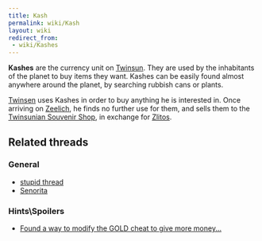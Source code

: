 ```yaml
---
title: Kash
permalink: wiki/Kash
layout: wiki
redirect_from:
 - wiki/Kashes
---
```


**Kashes** are the currency unit on [Twinsun](Twinsun "wikilink"). They
are used by the inhabitants of the planet to buy items they want. Kashes
can be easily found almost anywhere around the planet, by searching
rubbish cans or plants.

[Twinsen](Twinsen "wikilink") uses Kashes in order to buy anything he is
interested in. Once arriving on [Zeelich](Zeelich "wikilink"), he finds
no further use for them, and sells them to the [Twinsunian Souvenir
Shop](Twinsunian_Souvenir_Shop "wikilink"), in exchange for
[Zlitos](Zlito "wikilink").

## Related threads

### General

- [stupid thread](https://forum.magicball.net/showthread.php?t=8493)
- [Senorita](https://forum.magicball.net/showthread.php?t=6333)

### Hints\Spoilers

- [Found a way to modify the GOLD cheat to give more
  money...](https://forum.magicball.net/showthread.php?t=7721)
